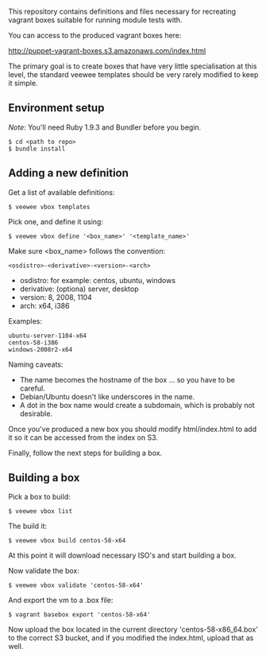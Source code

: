 This repository contains definitions and files necessary for recreating vagrant boxes suitable for running module tests with.

You can access to the produced vagrant boxes here:

<a href="http://puppet-vagrant-boxes.s3.amazonaws.com/index.html">http://puppet-vagrant-boxes.s3.amazonaws.com/index.html</a>

The primary goal is to create boxes that have very little specialisation at this level, the standard veewee templates should be very rarely modified to keep it simple.

## Environment setup

*Note:* You'll need Ruby 1.9.3 and Bundler before you begin.

    $ cd <path to repo>
    $ bundle install

## Adding a new definition

Get a list of available definitions:

    $ veewee vbox templates

Pick one, and define it using:

    $ veewee vbox define '<box_name>' '<template_name>'

Make sure <box_name> follows the convention:

    <osdistro>-<derivative>-<version>-<arch>

* osdistro: for example: centos, ubuntu, windows
* derivative: (optiona) server, desktop
* version: 8, 2008, 1104
* arch: x64, i386

Examples:

    ubuntu-server-1104-x64
    centos-58-i386
    windows-2008r2-x64

Naming caveats:

* The name becomes the hostname of the box ... so you have to be careful.
* Debian/Ubuntu doesn't like underscores in the name.
* A dot in the box name would create a subdomain, which is probably not desirable.

Once you've produced a new box you should modify html/index.html to add it so it can be accessed from the index on S3.

Finally, follow the next steps for building a box.

## Building a box

Pick a box to build:

    $ veewee vbox list

The build it:

    $ veewee vbox build centos-58-x64

At this point it will download necessary ISO's and start building a box.

Now validate the box:

    $ veewee vbox validate 'centos-58-x64'

And export the vm to a .box file:

    $ vagrant basebox export 'centos-58-x64'

Now upload the box located in the current directory 'centos-58-x86_64.box' to the correct S3 bucket, and if you modified the index.html, upload that as well.

